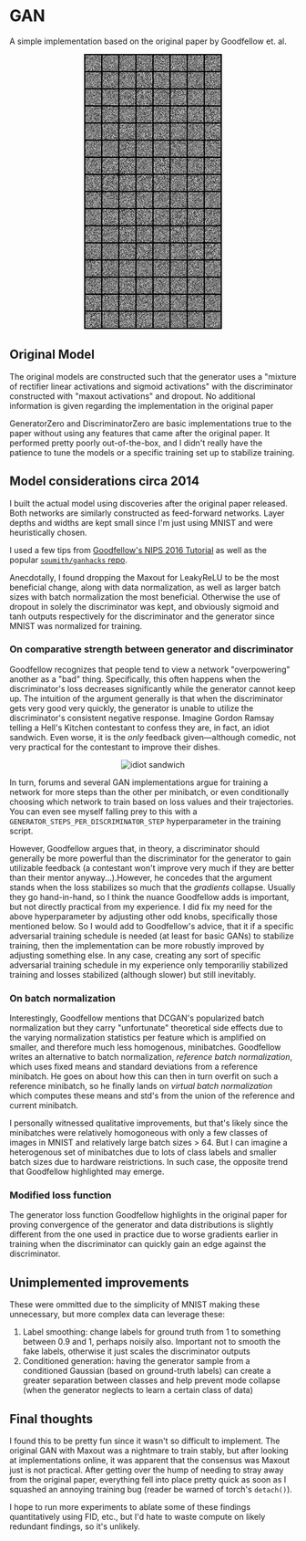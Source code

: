 # GAN
A simple implementation based on the original paper by Goodfellow et. al.

<div style="text-align: center;">
  <img src="sample.gif" alt="Description of GIF">
</div>


## Original Model
The original models are constructed such that the generator uses a "mixture of rectifier linear activations and sigmoid activations" with the discriminator constructed with "maxout activations" and dropout. No additional information is given regarding the implementation in the original paper

GeneratorZero and DiscriminatorZero are basic implementations true to the paper without using any features that came after the original paper. It performed pretty poorly out-of-the-box, and I didn't really have the patience to tune the models or a specific training set up to stabilize training.

## Model considerations circa 2014
I built the actual model using discoveries after the original paper released. Both networks are similarly constructed as feed-forward networks. Layer depths and widths are kept small since I'm just using MNIST and were heuristically chosen.

I used a few tips from [Goodfellow's NIPS 2016 Tutorial](https://arxiv.org/abs/1701.00160) as well as the popular [```soumith/ganhacks``` repo](https://github.com/soumith/ganhacks?tab=readme-ov-file#authors).

Anecdotally, I found dropping the Maxout for LeakyReLU to be the most beneficial change, along with data normalization, as well as larger batch sizes with batch normalization the most beneficial. Otherwise the use of dropout in solely the discriminator was kept, and obviously sigmoid and tanh outputs respectively for the discriminator and the generator since MNIST was normalized for training.

### On comparative strength between generator and discriminator
Goodfellow recognizes that people tend to view a network "overpowering" another as a "bad" thing. Specifically, this often happens when the discriminator's loss decreases significantly while the generator cannot keep up. The intuition of the argument generally is that when the discriminator gets very good very quickly, the generator is unable to utilize the discriminator's consistent negative response. Imagine Gordon Ramsay telling a Hell's Kitchen contestant to confess they are, in fact, an idiot sandwich. Even worse, it is the *only* feedback given—although comedic, not very practical for the contestant to improve their dishes.

<p align="center">
    <img src="https://media0.giphy.com/media/v1.Y2lkPTc5MGI3NjExcWhhejA3aXU1Mmp1cTA4cGxmaHRrMHo3Y3B1ajI4amlmbng1M3p3NyZlcD12MV9pbnRlcm5hbF9naWZfYnlfaWQmY3Q9Zw/3o85xnoIXebk3xYx4Q/giphy.webp" alt="idiot sandwich"/>
</p>

In turn, forums and several GAN implementations argue for training a network for more steps than the other per minibatch, or even conditionally choosing which network to train based on loss values and their trajectories. You can even see myself falling prey to this with a ```GENERATOR_STEPS_PER_DISCRIMINATOR_STEP``` hyperparameter in the training script.

However, Goodfellow argues that, in theory, a discriminator should generally be more powerful than the discriminator for the generator to gain utilizable feedback \(a contestant won't improve very much if they are better than their mentor anyway...).However, he concedes that the argument stands when the loss stabilizes so much that the *gradients* collapse. Usually they go hand-in-hand, so I think the nuance Goodfellow adds is important, but not directly practical from my experience. I did fix my need for the above  hyperparameter by adjusting other odd knobs, specifically those mentioned below. So I would add to Goodfellow's advice, that it if a specific adversarial training schedule is needed (at least for basic GANs) to stabilize training, then the implementation can be more robustly improved by adjusting something else. In any case, creating any sort of specific adversarial training schedule in my experience only temporariliy stabilized training and losses stabilized (although slower) but still inevitably.

### On batch normalization
Interestingly, Goodfellow mentions that DCGAN's popularized batch normalization but they carry "unfortunate" theoretical side effects due to the varying normalization statistics per feature which is amplified on smaller, and therefore much less homogenous, minibatches. Goodfellow writes an alternative to batch normalization, *reference batch normalization*, which uses fixed means and standard deviations from a reference minibatch. He goes on about how this can then in turn overfit on such a reference minibatch, so he finally lands on *virtual batch normalization* which computes these means and std's from the union of the reference and current minibatch.

I personally witnessed qualitative improvements, but that's likely since the minibatches were relatively homogoneous with only a few classes of images in MNIST and relatively large batch sizes > 64. But I can imagine a heterogenous set of minibatches due to lots of class labels and smaller batch sizes due to hardware reistrictions. In such case, the opposite trend that Goodfellow highlighted may emerge.

### Modified loss function
The generator loss function Goodfellow highlights in the original paper for proving convergence of the generator and data distributions is slightly different from the one used in practice due to worse gradients earlier in training when the discriminator can quickly gain an edge against the discriminator.

## Unimplemented improvements
These were ommitted due to the simplicity of MNIST making these unnecessary, but more complex data can leverage these:

<ol>
<li>Label smoothing: change labels for ground truth from 1 to something between 0.9 and 1, perhaps noisily also. Important not to smooth the fake labels, otherwise it just scales the discriminator outputs</li>
<li>Conditioned generation: having the generator sample from a conditioned Gaussian (based on ground-truth labels) can create a greater separation between classes and help prevent mode collapse (when the generator neglects to learn a certain class of data)
</ol>


## Final thoughts
I found this to be pretty fun since it wasn't so difficult to implement. The original GAN with Maxout was a nightmare to train stably, but after looking at implementations online, it was apparent that the consensus was Maxout just is not practical. After getting over the hump of needing to stray away from the original paper, everything fell into place pretty quick as soon as I squashed an annoying training bug (reader be warned of torch's ```detach()```).

I hope to run more experiments to ablate some of these findings quantitatively using FID, etc., but I'd hate to waste compute on likely redundant findings, so it's unlikely.
